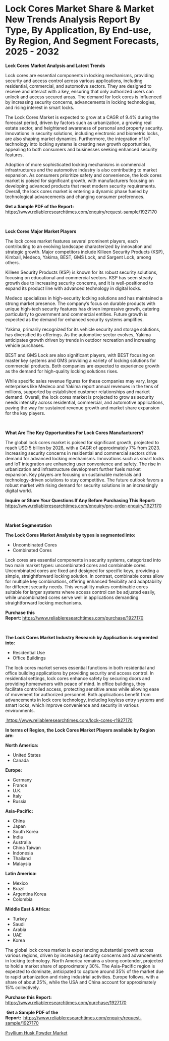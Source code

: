 <p><h1>Lock Cores Market Share & Market New Trends Analysis Report By Type, By Application, By End-use, By Region, And Segment Forecasts, 2025 - 2032</h1></p><p><strong>Lock Cores Market Analysis and Latest Trends</strong></p>
<p><p>Lock cores are essential components in locking mechanisms, providing security and access control across various applications, including residential, commercial, and automotive sectors. They are designed to receive and interact with a key, ensuring that only authorized users can unlock and access secured areas. The demand for lock cores is influenced by increasing security concerns, advancements in locking technologies, and rising interest in smart locks.</p><p>The Lock Cores Market is expected to grow at a CAGR of 9.4% during the forecast period, driven by factors such as urbanization, a growing real estate sector, and heightened awareness of personal and property security. Innovations in security solutions, including electronic and biometric locks, are also shaping market dynamics. Furthermore, the integration of IoT technology into locking systems is creating new growth opportunities, appealing to both consumers and businesses seeking enhanced security features.</p><p>Adoption of more sophisticated locking mechanisms in commercial infrastructures and the automotive industry is also contributing to market expansion. As consumers prioritize safety and convenience, the lock cores market is poised for significant growth, with manufacturers focusing on developing advanced products that meet modern security requirements. Overall, the lock cores market is entering a dynamic phase fueled by technological advancements and changing consumer preferences.</p></p>
<p><strong>Get a Sample PDF of the Report:&nbsp;</strong> <a href="https://www.reliableresearchtimes.com/enquiry/request-sample/1927170?utm_campaign=3581&utm_medium=2&utm_source=Github&utm_content=ia&utm_term=28032025&utm_id=lock-cores">https://www.reliableresearchtimes.com/enquiry/request-sample/1927170</a></p>
<p>&nbsp;</p>
<p><strong>Lock Cores Major Market Players</strong></p>
<p><p>The lock cores market features several prominent players, each contributing to an evolving landscape characterized by innovation and strategic growth. Major competitors include Killeen Security Products (KSP), Kimball, Medeco, Yakima, BEST, GMS Lock, and Sargent Lock, among others.</p><p>Killeen Security Products (KSP) is known for its robust security solutions, focusing on educational and commercial sectors. KSP has seen steady growth due to increasing security concerns, and it is well-positioned to expand its product line with advanced technology in digital locks. </p><p>Medeco specializes in high-security locking solutions and has maintained a strong market presence. The company’s focus on durable products with unique high-tech security features has driven impressive growth, catering particularly to government and commercial entities. Future growth is expected as the demand for enhanced security systems amplifies.</p><p>Yakima, primarily recognized for its vehicle security and storage solutions, has diversified its offerings. As the automotive sector evolves, Yakima anticipates growth driven by trends in outdoor recreation and increasing vehicle purchases.</p><p>BEST and GMS Lock are also significant players, with BEST focusing on master key systems and GMS providing a variety of locking solutions for commercial products. Both companies are expected to experience growth as the demand for high-quality locking solutions rises.</p><p>While specific sales revenue figures for these companies may vary, large enterprises like Medeco and Yakima report annual revenues in the tens of millions, supported by established customer relationships and market demand. Overall, the lock cores market is projected to grow as security needs intensify across residential, commercial, and automotive applications, paving the way for sustained revenue growth and market share expansion for the key players.</p></p>
<p>&nbsp;</p>
<p><strong>What Are The Key Opportunities For Lock Cores Manufacturers?</strong></p>
<p><p>The global lock cores market is poised for significant growth, projected to reach USD 5 billion by 2028, with a CAGR of approximately 7% from 2023. Increasing security concerns in residential and commercial sectors drive demand for advanced locking mechanisms. Innovations such as smart locks and IoT integration are enhancing user convenience and safety. The rise in urbanization and infrastructure development further fuels market expansion. Key players are focusing on sustainable materials and technology-driven solutions to stay competitive. The future outlook favors a robust market with rising demand for security solutions in an increasingly digital world.</p></p>
<p><strong>Inquire or Share Your Questions If Any Before Purchasing This Report:</strong> <a href="https://www.reliableresearchtimes.com/enquiry/pre-order-enquiry/1927170?utm_campaign=3581&utm_medium=2&utm_source=Github&utm_content=ia&utm_term=28032025&utm_id=lock-cores">https://www.reliableresearchtimes.com/enquiry/pre-order-enquiry/1927170</a></p>
<p>&nbsp;</p>
<p><strong>Market Segmentation</strong></p>
<p><strong>The Lock Cores Market Analysis by types is segmented into:</strong></p>
<p><ul><li>Uncombinated Cores</li><li>Combinated Cores</li></ul></p>
<p><p>Lock cores are essential components in security systems, categorized into two main market types: uncombinated cores and combinable cores. Uncombinated cores are fixed and designed for specific keys, providing a simple, straightforward locking solution. In contrast, combinable cores allow for multiple key combinations, offering enhanced flexibility and adaptability for different security needs. This versatility makes combinable cores suitable for larger systems where access control can be adjusted easily, while uncombinated cores serve well in applications demanding straightforward locking mechanisms.</p></p>
<p><strong>Purchase this Report:&nbsp;</strong><a href="https://www.reliableresearchtimes.com/purchase/1927170?utm_campaign=3581&utm_medium=2&utm_source=Github&utm_content=ia&utm_term=28032025&utm_id=lock-cores">https://www.reliableresearchtimes.com/purchase/1927170</a></p>
<p>&nbsp;</p>
<p><strong>The Lock Cores Market Industry Research by Application is segmented into:</strong></p>
<p><ul><li>Residential Use</li><li>Office Buildings</li></ul></p>
<p><p>The lock cores market serves essential functions in both residential and office building applications by providing security and access control. In residential settings, lock cores enhance safety by securing doors and providing homeowners with peace of mind. In office buildings, they facilitate controlled access, protecting sensitive areas while allowing ease of movement for authorized personnel. Both applications benefit from advancements in lock core technology, including keyless entry systems and smart locks, which improve convenience and security in various environments.</p></p>
<p><a href="https://www.reliableresearchtimes.com/lock-cores-r1927170?utm_campaign=3581&utm_medium=2&utm_source=Github&utm_content=ia&utm_term=28032025&utm_id=lock-cores">&nbsp;https://www.reliableresearchtimes.com/lock-cores-r1927170</a></p>
<p><strong>In terms of Region, the Lock Cores Market Players available by Region are:</strong></p>
<p>
    <p> <strong> North America: </strong>
        <ul>
            <li>United States</li>
            <li>Canada</li>
        </ul>
        </p> 
    <p> <strong> Europe: </strong>
        <ul>
            <li>Germany</li>
            <li>France</li>
            <li>U.K.</li>
            <li>Italy</li>
            <li>Russia</li>
        </ul>
        </p> 
    <p> <strong> Asia-Pacific: </strong>
        <ul>
            <li>China</li>
            <li>Japan</li>
            <li>South Korea</li>
            <li>India</li>
            <li>Australia</li>
            <li>China Taiwan</li>
            <li>Indonesia</li>
            <li>Thailand</li>
            <li>Malaysia</li>
        </ul>
        </p> 
    <p> <strong> Latin America: </strong>
        <ul>
            <li>Mexico</li>
            <li>Brazil</li>
            <li>Argentina Korea</li>
            <li>Colombia</li>
        </ul>
        </p> 
    <p> <strong> Middle East & Africa: </strong>
        <ul>
            <li>Turkey</li>
            <li>Saudi</li>
            <li>Arabia</li>
            <li>UAE</li>
            <li>Korea</li>
        </ul>
    </p>
    </p>
<p><p>The global lock cores market is experiencing substantial growth across various regions, driven by increasing security concerns and advancements in locking technology. North America remains a strong contender, projected to hold a market share of approximately 30%. The Asia-Pacific region is expected to dominate, anticipated to capture around 35% of the market due to rapid urbanization and rising industrial activities. Europe follows, with a share of about 25%, while the USA and China account for approximately 15% collectively.</p></p>
<p><strong>Purchase this Report: </strong><a href="https://www.reliableresearchtimes.com/purchase/1927170?utm_campaign=3581&utm_medium=2&utm_source=Github&utm_content=ia&utm_term=28032025&utm_id=lock-cores">https://www.reliableresearchtimes.com/purchase/1927170</a></p>
<p>&nbsp;<strong>Get a Sample PDF of the Report:&nbsp;&nbsp;</strong><a href="https://www.reliableresearchtimes.com/enquiry/request-sample/1927170?utm_campaign=3581&utm_medium=2&utm_source=Github&utm_content=ia&utm_term=28032025&utm_id=lock-cores">https://www.reliableresearchtimes.com/enquiry/request-sample/1927170</a></p>
<p><strong></strong></p>
<p><p><a href="https://github.com/adelanwkadua/Market-Research-Report-List-1/blob/main/psyllium-husk-powder-market.md?utm_campaign=3581&utm_medium=2&utm_source=Github&utm_content=ia&utm_term=28032025&utm_id=lock-cores">Psyllium Husk Powder Market</a></p></p>